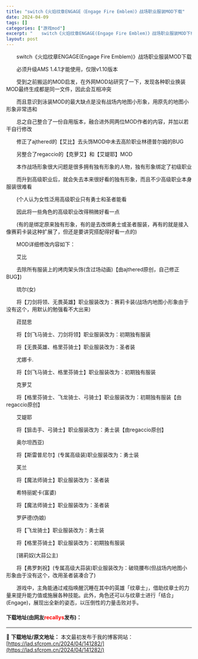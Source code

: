 ```yaml
---
title: "switch《火焰纹章ENGAGE（Engage Fire Emblem）》战场职业服装MOD下载"
date: 2024-04-09
tags: []
categories: ["游戏mod"]
excerpt: "　　switch《火焰纹章ENGAGE(Engage Fire Emblem)》战场职业服装MOD下载 　　必须升级AMS 1.4.1才能使用，仅限v1.10版本 　　受到之前搬运的MOD启发，在外网MOD站研究了一下，发现各种职业换装MOD最终生成都是同一文件，因此会互相冲突 　　而且意识到泳装M&hellip;"
layout: post
---
```


 <p>　　switch《火焰纹章ENGAGE(Engage Fire Emblem)》战场职业服装MOD下载</p> <p>　　必须升级AMS 1.4.1才能使用，仅限v1.10版本</p> <p>　　受到之前搬运的MOD启发，在外网MOD站研究了一下，发现各种职业换装MOD最终生成都是同一文件，因此会互相冲突</p> <p>　　而且意识到泳装MOD的最大缺点是没有战场内地图小形象，用原先的地图小形象非常违和</p> <p>　　总之自己整合了一份自用版本，融合进外网两位MOD作者的内容，并加以若干自行修改</p> <p>　　修正了ajthered的【艾比】去头饰MOD中未去高阶职业林德普尔姆的BUG</p> <p>　　另整合了regaccio的【克萝艾】和【艾媞耶】MOD</p> <p>　　本作战场形象很大问题是很多拥有独有形象的人物，独有形象绑定了初级职业</p> <p>　　而升到高级职业后，就会失去本来很好看的独有形象，而且不少高级职业本身服装很难看</p> <p>　　(个人认为女性泛用高级职业只有勇士和圣者能看</p> <p>　　因此将一些角色的高级职业改得稍微好看一点</p> <p>　　(有的是绑定原来独有形象，有的是去改绑勇士或圣者服装，再有的就是接入像赛莉卡装这种扩展了，但还是要讲究搭配得好看一点的)</p> <p>　　MOD详细修改内容如下：</p> <p>　　艾比</p> <p>　　去除所有服装上的烤肉架头饰(含过场动画)【由ajthered原创，自己修正BUG】)</p> <p>　　琉尔(女)</p> <p>　　将【刀剑将领、无畏英雄】职业服装改为：赛莉卡装(战场内地图小形象由于没有这个，用默认的勉强看不大出来)</p> <p>　　菈琵思</p> <p>　　将【剑飞马骑士、刀剑将领】职业服装改为：初期独有服装</p> <p>　　将【无畏英雄、格里芬骑士】职业服装改为：圣者装</p> <p>　　尤娜卡.</p> <p>　　将【剑飞马骑士、格里芬骑士】职业服装改为：初期独有服装</p> <p>　　克萝艾</p> <p>　　将【格里芬骑士、飞龙骑士、弓骑士】职业服装改为：初期独有服装【由regaccio原创】</p> <p>　　艾媞耶</p> <p>　　将【狙击手、弓骑士】职业服装改为：勇士装【由regaccio原创】</p> <p>　　奥尔坦西亚)</p> <p>　　将【斯雷普尼尔】(专属高级装)职业服装改为：勇士装</p> <p>　　芙兰</p> <p>　　将【魔法师骑士】职业服装改为：圣者装</p> <p>　　希特丽妮卡(富婆)</p> <p>　　将【魔法师骑士】职业服装改为：圣者装</p> <p>　　罗萨德(伪娘)</p> <p>　　将【飞龙骑士】职业服装改为：勇士装</p> <p>　　将【格里芬骑士】职业服装改为：初期独有服装</p> <p>　　[锡莉奴(大蒜公主)</p> <p>　　将【弗罗刺祝】(专属高级大蒜装)职业服装改为：破晓腰布(但战场内地图小形象由于没有这个，改用圣者装凑合了)</p> <p>　　游戏中，主角能通过戒指唤醒沉睡在其中的英雄「纹章士」，借助纹章士的力量来提升能力值或施展各种技能。此外，角色还可以与纹章士进行「结合」(Engage)，展现出全新的姿态，以压倒性的力量击败对手。</p> <p><h4>下载地址(由网友<font color="red">recallys</font>发布)：</h4></p> 

---
📖 **下载地址/原文地址：** 本文最初发布于我的博客网站：[https://lad.sfcrom.cn/2024/04/141282/](https://lad.sfcrom.cn/2024/04/141282/)
